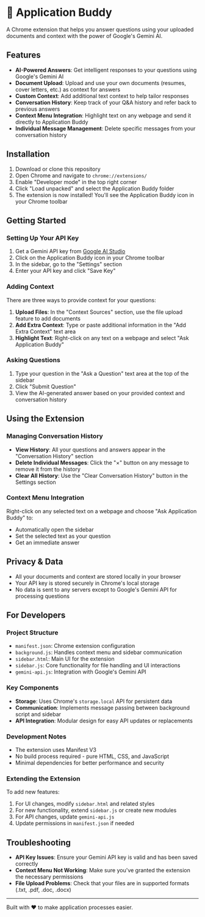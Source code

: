 # 📝 Application Buddy

A Chrome extension that helps you answer questions using your uploaded documents and context with the power of Google's Gemini AI.

## Features

- **AI-Powered Answers**: Get intelligent responses to your questions using Google's Gemini AI
- **Document Upload**: Upload and use your own documents (resumes, cover letters, etc.) as context for answers
- **Custom Context**: Add additional text context to help tailor responses
- **Conversation History**: Keep track of your Q&A history and refer back to previous answers
- **Context Menu Integration**: Highlight text on any webpage and send it directly to Application Buddy
- **Individual Message Management**: Delete specific messages from your conversation history

## Installation

1. Download or clone this repository
2. Open Chrome and navigate to `chrome://extensions/`
3. Enable "Developer mode" in the top right corner
4. Click "Load unpacked" and select the Application Buddy folder
5. The extension is now installed! You'll see the Application Buddy icon in your Chrome toolbar

## Getting Started

### Setting Up Your API Key

1. Get a Gemini API key from [Google AI Studio](https://ai.google.dev/)
2. Click on the Application Buddy icon in your Chrome toolbar
3. In the sidebar, go to the "Settings" section
4. Enter your API key and click "Save Key"

### Adding Context

There are three ways to provide context for your questions:

1. **Upload Files**: In the "Context Sources" section, use the file upload feature to add documents
2. **Add Extra Context**: Type or paste additional information in the "Add Extra Context" text area
3. **Highlight Text**: Right-click on any text on a webpage and select "Ask Application Buddy"

### Asking Questions

1. Type your question in the "Ask a Question" text area at the top of the sidebar
2. Click "Submit Question"
3. View the AI-generated answer based on your provided context and conversation history

## Using the Extension

### Managing Conversation History

- **View History**: All your questions and answers appear in the "Conversation History" section
- **Delete Individual Messages**: Click the "×" button on any message to remove it from the history
- **Clear All History**: Use the "Clear Conversation History" button in the Settings section

### Context Menu Integration

Right-click on any selected text on a webpage and choose "Ask Application Buddy" to:
- Automatically open the sidebar
- Set the selected text as your question
- Get an immediate answer

## Privacy & Data

- All your documents and context are stored locally in your browser
- Your API key is stored securely in Chrome's local storage
- No data is sent to any servers except to Google's Gemini API for processing questions

## For Developers

### Project Structure

- `manifest.json`: Chrome extension configuration
- `background.js`: Handles context menu and sidebar communication
- `sidebar.html`: Main UI for the extension
- `sidebar.js`: Core functionality for file handling and UI interactions
- `gemini-api.js`: Integration with Google's Gemini API

### Key Components

- **Storage**: Uses Chrome's `storage.local` API for persistent data
- **Communication**: Implements message passing between background script and sidebar
- **API Integration**: Modular design for easy API updates or replacements

### Development Notes

- The extension uses Manifest V3
- No build process required - pure HTML, CSS, and JavaScript
- Minimal dependencies for better performance and security

### Extending the Extension

To add new features:
1. For UI changes, modify `sidebar.html` and related styles
2. For new functionality, extend `sidebar.js` or create new modules
3. For API changes, update `gemini-api.js`
4. Update permissions in `manifest.json` if needed

## Troubleshooting

- **API Key Issues**: Ensure your Gemini API key is valid and has been saved correctly
- **Context Menu Not Working**: Make sure you've granted the extension the necessary permissions
- **File Upload Problems**: Check that your files are in supported formats (.txt, .pdf, .doc, .docx)

---

Built with ❤️ to make application processes easier.

